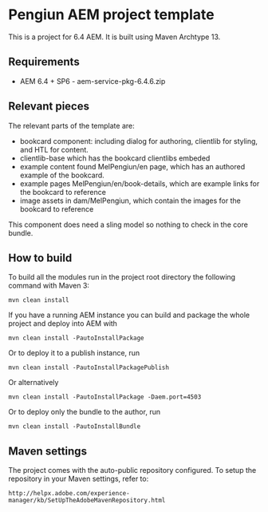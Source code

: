 # Pengiun AEM project template

This is a project for 6.4 AEM. It is built using Maven Archtype 13. 

## Requirements
* AEM 6.4 + SP6 - aem-service-pkg-6.4.6.zip

## Relevant pieces

The relevant parts of the template are:

* bookcard component: including dialog for authoring, clientlib for styling, and HTL for content.
* clientlib-base which has the bookcard clientlibs embeded
* example content found MelPengiun/en page, which has an authored example of the bookcard.
* example pages MelPengiun/en/book-details, which are example links for the bookcard to reference
* image assets in dam/MelPengiun, which contain the images for the bookcard to reference

This component does need a sling model so nothing to check in the core bundle.


## How to build

To build all the modules run in the project root directory the following command with Maven 3:

    mvn clean install

If you have a running AEM instance you can build and package the whole project and deploy into AEM with  

    mvn clean install -PautoInstallPackage
    
Or to deploy it to a publish instance, run

    mvn clean install -PautoInstallPackagePublish
    
Or alternatively

    mvn clean install -PautoInstallPackage -Daem.port=4503

Or to deploy only the bundle to the author, run

    mvn clean install -PautoInstallBundle

## Maven settings

The project comes with the auto-public repository configured. To setup the repository in your Maven settings, refer to:

    http://helpx.adobe.com/experience-manager/kb/SetUpTheAdobeMavenRepository.html
